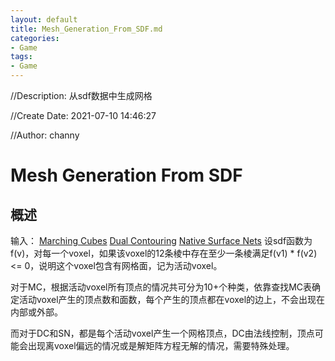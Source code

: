 ```yaml
---
layout: default
title: Mesh_Generation_From_SDF.md
categories:
- Game
tags:
- Game
---
```

//Description: 从sdf数据中生成网格

//Create Date: 2021-07-10 14:46:27

//Author: channy

# Mesh Generation From SDF

## 概述

输入： 
[Marching Cubes]()
[Dual Contouring](https://github.com/emilk/Dual-Contouring.git)
[Native Surface Nets](https://github.com/Q-Minh/naive-surface-nets.git)
设sdf函数为f(v)，对每一个voxel，如果该voxel的12条棱中存在至少一条棱满足f(v1) * f(v2) <= 0，说明这个voxel包含有网格面，记为活动voxel。

对于MC，根据活动voxel所有顶点的情况共可分为10+个种类，依靠查找MC表确定活动voxel产生的顶点数和面数，每个产生的顶点都在voxel的边上，不会出现在内部或外部。

而对于DC和SN，都是每个活动voxel产生一个网格顶点，DC由法线控制，顶点可能会出现离voxel偏远的情况或是解矩阵方程无解的情况，需要特殊处理。
